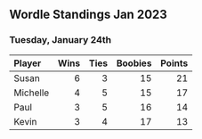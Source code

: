 ## Wordle Standings Jan 2023
### Tuesday, January 24th
| Player   |   Wins |   Ties |   Boobies |   Points |
|:---------|-------:|-------:|----------:|---------:|
| Susan    |      6 |      3 |        15 |       21 |
| Michelle |      4 |      5 |        15 |       17 |
| Paul     |      3 |      5 |        16 |       14 |
| Kevin    |      3 |      4 |        17 |       13 |